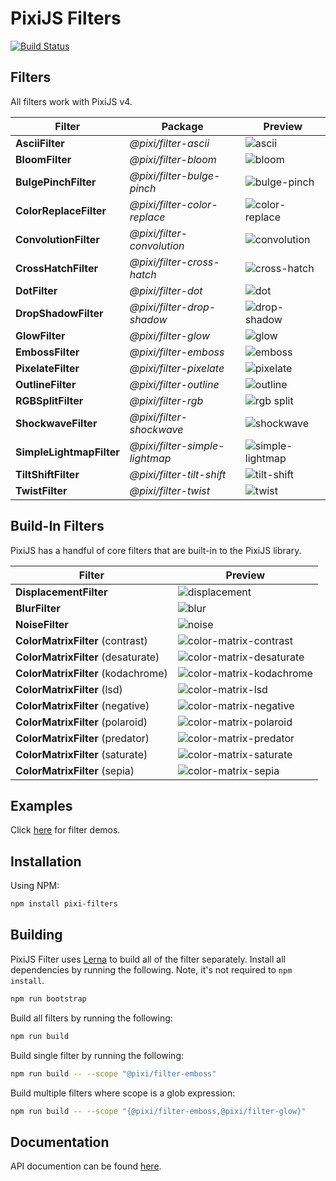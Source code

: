 # PixiJS Filters

[![Build Status](https://travis-ci.org/pixijs/pixi-filters.svg?branch=master)](https://travis-ci.org/pixijs/pixi-filters)

## Filters

All filters work with PixiJS v4.

| Filter | Package | Preview |
|---|---|---|
| **AsciiFilter** | _@pixi/filter-ascii_ | ![ascii](https://pixijs.github.io/pixi-filters/tools/screenshots/dist/ascii.png) |
| **BloomFilter** | _@pixi/filter-bloom_ | ![bloom](https://pixijs.github.io/pixi-filters/tools/screenshots/dist/bloom.png) |
| **BulgePinchFilter** | _@pixi/filter-bulge-pinch_ | ![bulge-pinch](https://pixijs.github.io/pixi-filters/tools/screenshots/dist/bulge-pinch.gif) |
| **ColorReplaceFilter** | _@pixi/filter-color-replace_ | ![color-replace](https://pixijs.github.io/pixi-filters/tools/screenshots/dist/color-replace.png) |
| **ConvolutionFilter** | _@pixi/filter-convolution_ | ![convolution](https://pixijs.github.io/pixi-filters/tools/screenshots/dist/convolution.png) |
| **CrossHatchFilter** | _@pixi/filter-cross-hatch_ | ![cross-hatch](https://pixijs.github.io/pixi-filters/tools/screenshots/dist/cross-hatch.png) |
| **DotFilter** | _@pixi/filter-dot_ | ![dot](https://pixijs.github.io/pixi-filters/tools/screenshots/dist/dot.png) |
| **DropShadowFilter** | _@pixi/filter-drop-shadow_| ![drop-shadow](https://pixijs.github.io/pixi-filters/tools/screenshots/dist/drop-shadow.png) |
| **GlowFilter** | _@pixi/filter-glow_ | ![glow](https://pixijs.github.io/pixi-filters/tools/screenshots/dist/glow.png) |
| **EmbossFilter** | _@pixi/filter-emboss_ | ![emboss](https://pixijs.github.io/pixi-filters/tools/screenshots/dist/emboss.png) |
| **PixelateFilter** | _@pixi/filter-pixelate_ | ![pixelate](https://pixijs.github.io/pixi-filters/tools/screenshots/dist/pixelate.png) |
| **OutlineFilter** | _@pixi/filter-outline_ | ![outline](https://pixijs.github.io/pixi-filters/tools/screenshots/dist/outline.png) |
| **RGBSplitFilter** | _@pixi/filter-rgb_ | ![rgb split](https://pixijs.github.io/pixi-filters/tools/screenshots/dist/rgb.png) |
| **ShockwaveFilter** | _@pixi/filter-shockwave_ | ![shockwave](https://pixijs.github.io/pixi-filters/tools/screenshots/dist/shockwave.gif) |
| **SimpleLightmapFilter** | _@pixi/filter-simple-lightmap_ | ![simple-lightmap](https://pixijs.github.io/pixi-filters/tools/screenshots/dist/simple-lightmap.png) |
| **TiltShiftFilter** | _@pixi/filter-tilt-shift_ | ![tilt-shift](https://pixijs.github.io/pixi-filters/tools/screenshots/dist/tilt-shift.png) |
| **TwistFilter** | _@pixi/filter-twist_ | ![twist](https://pixijs.github.io/pixi-filters/tools/screenshots/dist/twist.png) |

## Build-In Filters

PixiJS has a handful of core filters that are built-in to the PixiJS library.

| Filter | Preview |
|---|---|
| **DisplacementFilter** | ![displacement](https://pixijs.github.io/pixi-filters/tools/screenshots/dist/displacement.png) |
| **BlurFilter** | ![blur](https://pixijs.github.io/pixi-filters/tools/screenshots/dist/blur.png) |
| **NoiseFilter** | ![noise](https://pixijs.github.io/pixi-filters/tools/screenshots/dist/noise.png) |
| **ColorMatrixFilter** (contrast) | ![color-matrix-contrast](https://pixijs.github.io/pixi-filters/tools/screenshots/dist/color-matrix-contrast.png) |
| **ColorMatrixFilter** (desaturate) | ![color-matrix-desaturate](https://pixijs.github.io/pixi-filters/tools/screenshots/dist/color-matrix-desaturate.png) |
| **ColorMatrixFilter** (kodachrome) | ![color-matrix-kodachrome](https://pixijs.github.io/pixi-filters/tools/screenshots/dist/color-matrix-kodachrome.png) |
| **ColorMatrixFilter** (lsd) | ![color-matrix-lsd](https://pixijs.github.io/pixi-filters/tools/screenshots/dist/color-matrix-lsd.png) |
| **ColorMatrixFilter** (negative) | ![color-matrix-negative](https://pixijs.github.io/pixi-filters/tools/screenshots/dist/color-matrix-negative.png) |
| **ColorMatrixFilter** (polaroid) | ![color-matrix-polaroid](https://pixijs.github.io/pixi-filters/tools/screenshots/dist/color-matrix-polaroid.png) |
| **ColorMatrixFilter** (predator) | ![color-matrix-predator](https://pixijs.github.io/pixi-filters/tools/screenshots/dist/color-matrix-predator.png) |
| **ColorMatrixFilter** (saturate) | ![color-matrix-saturate](https://pixijs.github.io/pixi-filters/tools/screenshots/dist/color-matrix-saturate.png) |
| **ColorMatrixFilter** (sepia) | ![color-matrix-sepia](https://pixijs.github.io/pixi-filters/tools/screenshots/dist/color-matrix-sepia.png) |

## Examples

Click [here](https://pixijs.github.io/pixi-filters/examples) for filter demos.

## Installation

Using NPM:

```bash
npm install pixi-filters
```

## Building

PixiJS Filter uses [Lerna](https://github.com/lerna/lerna) to build all of the filter separately. Install all dependencies by running the following. Note, it's not required to `npm install`.

```bash
npm run bootstrap
```

Build all filters by running the following:

```bash
npm run build
```

Build single filter by running the following:

```bash
npm run build -- --scope "@pixi/filter-emboss"
```

Build multiple filters where scope is a glob expression:

```bash
npm run build -- --scope "{@pixi/filter-emboss,@pixi/filter-glow}"
```

## Documentation

API documention can be found [here](http://pixijs.github.io/pixi-filters/docs/).
